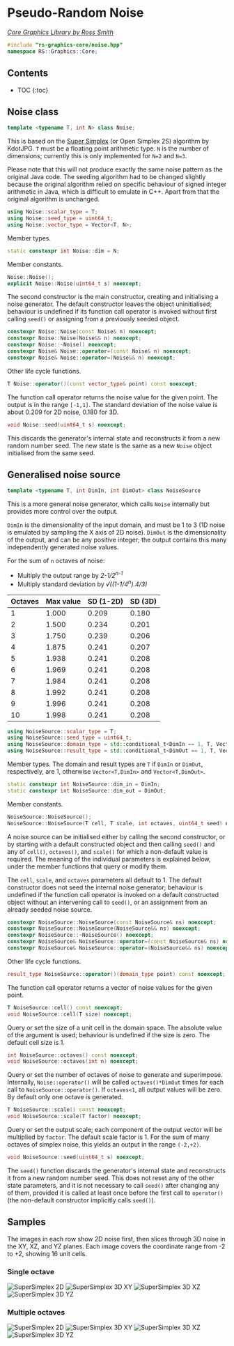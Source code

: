 # Pseudo-Random Noise

_[Core Graphics Library by Ross Smith](index.html)_

```c++
#include "rs-graphics-core/noise.hpp"
namespace RS::Graphics::Core;
```

## Contents

* TOC
{:toc}

## Noise class

```c++
template <typename T, int N> class Noise;
```

This is based on the [Super Simplex](https://github.com/KdotJPG/OpenSimplex2)
(or Open Simplex 2S) algorithm by KdotJPG. `T` must be a floating point
arithmetic type. `N` is the number of dimensions; currently this is only
implemented for `N=2` and `N=3`.

Please note that this will not produce exactly the same noise pattern as the
original Java code. The seeding algorithm had to be changed slightly because
the original algorithm relied on specific behaviour of signed integer
arithmetic in Java, which is difficult to emulate in C++. Apart from that the
original algorithm is unchanged.

```c++
using Noise::scalar_type = T;
using Noise::seed_type = uint64_t;
using Noise::vector_type = Vector<T, N>;
```

Member types.

```c++
static constexpr int Noise::dim = N;
```

Member constants.

```c++
Noise::Noise();
explicit Noise::Noise(uint64_t s) noexcept;
```

The second constructor is the main constructor, creating and initialising a
noise generator. The default constructor leaves the object uninitialised;
behaviour is undefined if its function call operator is invoked without first
calling `seed()` or assigning from a previously seeded object.

```c++
constexpr Noise::Noise(const Noise& n) noexcept;
constexpr Noise::Noise(Noise&& n) noexcept;
constexpr Noise::~Noise() noexcept;
constexpr Noise& Noise::operator=(const Noise& n) noexcept;
constexpr Noise& Noise::operator=(Noise&& n) noexcept;
```

Other life cycle functions.

```c++
T Noise::operator()(const vector_type& point) const noexcept;
```

The function call operator returns the noise value for the given point. The
output is in the range `[-1,1]`. The standard deviation of the noise value is
about 0.209 for 2D noise, 0.180 for 3D.

```c++
void Noise::seed(uint64_t s) noexcept;
```

This discards the generator's internal state and reconstructs it from a new
random number seed. The new state is the same as a new `Noise` object
initialised from the same seed.

## Generalised noise source

```c++
template <typename T, int DimIn, int DimOut> class NoiseSource
```

This is a more general noise generator, which calls `Noise` internally but
provides more control over the output.

`DimIn` is the dimensionality of the input domain, and must be 1 to 3 (1D
noise is emulated by sampling the X axis of 2D noise). `DimOut` is the
dimensionality of the output, and can be any positive integer; the output
contains this many independently generated noise values.

For the sum of `n` octaves of noise:

* Multiply the output range by _2-1/2<sup>n-1</sup>_
* Multiply standard deviation by _√((1-1/4<sup>n</sup>).4/3)_

| Octaves  | Max value  | SD (1-2D)  | SD (3D)  |
| -------  | ---------  | ---------  | -------  |
| 1        | 1.000      | 0.209      | 0.180    |
| 2        | 1.500      | 0.234      | 0.201    |
| 3        | 1.750      | 0.239      | 0.206    |
| 4        | 1.875      | 0.241      | 0.207    |
| 5        | 1.938      | 0.241      | 0.208    |
| 6        | 1.969      | 0.241      | 0.208    |
| 7        | 1.984      | 0.241      | 0.208    |
| 8        | 1.992      | 0.241      | 0.208    |
| 9        | 1.996      | 0.241      | 0.208    |
| 10       | 1.998      | 0.241      | 0.208    |

```c++
using NoiseSource::scalar_type = T;
using NoiseSource::seed_type = uint64_t;
using NoiseSource::domain_type = std::conditional_t<DimIn == 1, T, Vector<T, DimIn>>;
using NoiseSource::result_type = std::conditional_t<DimOut == 1, T, Vector<T, DimOut>>;
```

Member types. The domain and result types are `T` if `DimIn` or `DimOut`,
respectively, are 1, otherwise `Vector<T,DimIn>` and `Vector<T,DimOut>`.

```c++
static constexpr int NoiseSource::dim_in = DimIn;
static constexpr int NoiseSource::dim_out = DimOut;
```

Member constants.

```c++
NoiseSource::NoiseSource();
NoiseSource::NoiseSource(T cell, T scale, int octaves, uint64_t seed) noexcept;
```

A noise source can be initialised either by calling the second constructor, or
by starting with a default constructed object and then calling `seed()` and
any of `cell()`, `octaves()`, and `scale()` for which a non-default value is
required. The meaning of the individual parameters is explained below, under
the member functions that query or modify them.

The `cell`, `scale`, and `octaves` parameters all default to 1. The default
constructor does not seed the internal noise generator; behaviour is undefined
if the function call operator is invoked on a default constructed object
without an intervening call to `seed()`, or an assignment from an already
seeded noise source.

```c++
constexpr NoiseSource::NoiseSource(const NoiseSource& ns) noexcept;
constexpr NoiseSource::NoiseSource(NoiseSource&& ns) noexcept;
constexpr NoiseSource::~NoiseSource() noexcept;
constexpr NoiseSource& NoiseSource::operator=(const NoiseSource& ns) noexcept;
constexpr NoiseSource& NoiseSource::operator=(NoiseSource&& ns) noexcept;
```

Other life cycle functions.

```c++
result_type NoiseSource::operator()(domain_type point) const noexcept;
```

The function call operator returns a vector of noise values for the given
point.

```c++
T NoiseSource::cell() const noexcept;
void NoiseSource::cell(T size) noexcept;
```

Query or set the size of a unit cell in the domain space. The absolute value
of the argument is used; behaviour is undefined if the size is zero. The
default cell size is 1.

```c++
int NoiseSource::octaves() const noexcept;
void NoiseSource::octaves(int n) noexcept;
```

Query or set the number of octaves of noise to generate and superimpose.
Internally, `Noise::operator()` will be called `octaves()*DimOut` times for
each call to `NoiseSource::operator()`. If `octaves<1`, all output values will
be zero. By default only one octave is generated.

```c++
T NoiseSource::scale() const noexcept;
void NoiseSource::scale(T factor) noexcept;
```

Query or set the output scale; each component of the output vector will be
multiplied by `factor`. The default scale factor is 1. For the sum of many
octaves of simplex noise, this yields an output in the range `(-2,+2)`.

```c++
void NoiseSource::seed(uint64_t s) noexcept;
```

The `seed()` function discards the generator's internal state and reconstructs
it from a new random number seed. This does not reset any of the other state
parameters, and it is not necessary to call `seed()` after changing any of
them, provided it is called at least once before the first call to
`operator()` (the non-default constructor implicitly calls `seed()`).

## Samples ##

The images in each row show 2D noise first, then slices through 3D noise in
the XY, XZ, and YZ planes. Each image covers the coordinate range from -2 to
+2, showing 16 unit cells.

### Single octave ###

![SuperSimplex 2D](images/supersimplex-2d-1oct.png)
![SuperSimplex 3D XY](images/supersimplex-3d-xy-1oct.png)
![SuperSimplex 3D XZ](images/supersimplex-3d-xz-1oct.png)
![SuperSimplex 3D YZ](images/supersimplex-3d-yz-1oct.png)

### Multiple octaves ###

![SuperSimplex 2D](images/supersimplex-2d-8oct.png)
![SuperSimplex 3D XY](images/supersimplex-3d-xy-8oct.png)
![SuperSimplex 3D XZ](images/supersimplex-3d-xz-8oct.png)
![SuperSimplex 3D YZ](images/supersimplex-3d-yz-8oct.png)
